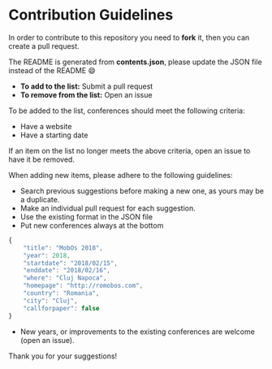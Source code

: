 # Contribution Guidelines

In order to contribute to this repository you need to **fork** it, then you can create a pull request.

The README is generated from **contents.json**, please update the JSON file instead of the README :smile:

- **To add to the list:** Submit a pull request
- **To remove from the list:** Open an issue

To be added to the list, conferences should meet the following criteria:

- Have a website
- Have a starting date

If an item on the list no longer meets the above criteria, open an issue to have it be removed.

When adding new items, please adhere to the following guidelines:

- Search previous suggestions before making a new one, as yours may be a duplicate.
- Make an individual pull request for each suggestion.
- Use the existing format in the JSON file
- Put new conferences always at the bottom

```js
{
	"title": "MobOs 2018",
	"year": 2018,
	"startdate": "2018/02/15",
	"enddate": "2018/02/16",
	"where": "Cluj Napoca",
	"homepage": "http://romobos.com",
	"country": "Romania",
	"city": "Cluj",
	"callforpaper": false
}
```

- New years, or improvements to the existing conferences are welcome (open an issue).

Thank you for your suggestions!
